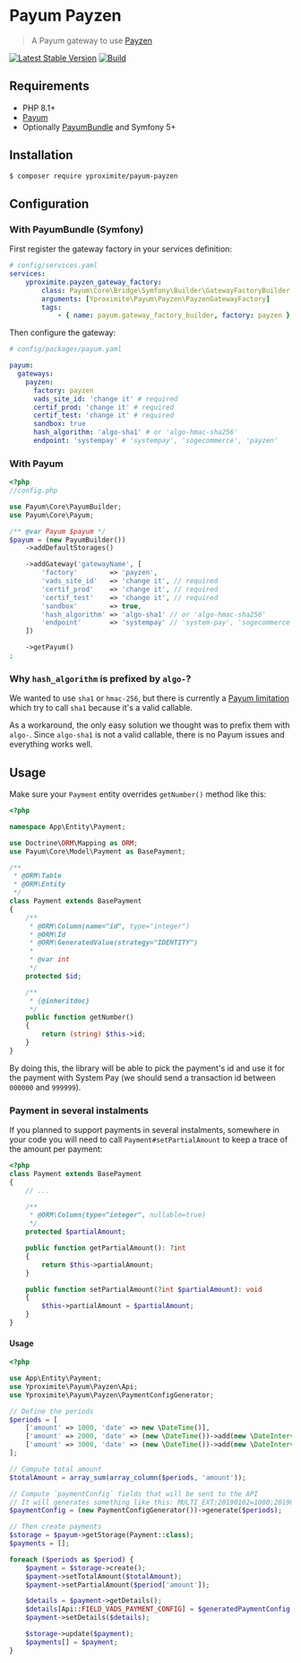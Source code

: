 # Payum Payzen

> A Payum gateway to use [Payzen](https://payzen.io/)

[![Latest Stable Version](https://poser.pugx.org/yproximite/payum-payzen/version)](https://packagist.org/packages/yproximite/payum-payzen)
[![Build](https://github.com/Yproximite/payum-payzen/actions/workflows/ci.yml/badge.svg?branch=main)](https://github.com/Yproximite/payum-payzen/actions/workflows/ci.yml)

## Requirements

- PHP 8.1+
- [Payum](https://github.com/Payum/Payum)
- Optionally [PayumBundle](https://github.com/Payum/PayumBundle) and Symfony 5+

## Installation

```bash
$ composer require yproximite/payum-payzen
```

## Configuration

### With PayumBundle (Symfony)

First register the gateway factory in your services definition:
```yaml
# config/services.yaml
services:
    yproximite.payzen_gateway_factory:
        class: Payum\Core\Bridge\Symfony\Builder\GatewayFactoryBuilder
        arguments: [Yproximite\Payum\Payzen\PayzenGatewayFactory]
        tags:
            - { name: payum.gateway_factory_builder, factory: payzen }
```

Then configure the gateway:

```yaml
# config/packages/payum.yaml

payum:
  gateways:
    payzen:
      factory: payzen
      vads_site_id: 'change it' # required 
      certif_prod: 'change it' # required 
      certif_test: 'change it' # required 
      sandbox: true
      hash_algorithm: 'algo-sha1' # or 'algo-hmac-sha256'
      endpoint: 'systempay' # 'systempay', 'sogecommerce', 'payzen'
```

### With Payum

```php
<?php
//config.php

use Payum\Core\PayumBuilder;
use Payum\Core\Payum;

/** @var Payum $payum */
$payum = (new PayumBuilder())
    ->addDefaultStorages()

    ->addGateway('gatewayName', [
        'factory'        => 'payzen',
        'vads_site_id'   => 'change it', // required
        'certif_prod'    => 'change it', // required
        'certif_test'    => 'change it', // required
        'sandbox'        => true,
        'hash_algorithm' => 'algo-sha1' // or 'algo-hmac-sha256'
        'endpoint'       => 'systempay' // 'system-pay', 'sogecommerce', 'payzen'
    ])

    ->getPayum()
;
```

### Why `hash_algorithm` is prefixed by `algo-`?

We wanted to use `sha1` or `hmac-256`, but there is currently a [Payum limitation](https://github.com/Payum/Payum/issues/692) which try to call `sha1` because it's a valid callable.

As a workaround, the only easy solution we thought was to prefix them with `algo-`.
Since `algo-sha1` is not a valid callable, there is no Payum issues and everything works well. 

## Usage

Make sure your `Payment` entity overrides `getNumber()` method like this:
```php
<?php

namespace App\Entity\Payment;

use Doctrine\ORM\Mapping as ORM;
use Payum\Core\Model\Payment as BasePayment;

/**
 * @ORM\Table
 * @ORM\Entity
 */
class Payment extends BasePayment
{
    /**
     * @ORM\Column(name="id", type="integer")
     * @ORM\Id
     * @ORM\GeneratedValue(strategy="IDENTITY")
     *
     * @var int
     */
    protected $id;

    /**
     * {@inheritdoc}
     */
    public function getNumber()
    {
        return (string) $this->id;
    }
}
```

By doing this, the library will be able to pick the payment's id and use it for the payment with System Pay (we should send a transaction id between `000000` and `999999`). 

### Payment in several instalments

If you planned to support payments in several instalments, somewhere in your code you will need to call `Payment#setPartialAmount` to keep a trace of the amount per payment:

```php
<?php
class Payment extends BasePayment
{
    // ...

    /**
     * @ORM\Column(type="integer", nullable=true)
     */
    protected $partialAmount;

    public function getPartialAmount(): ?int
    {
        return $this->partialAmount;
    }

    public function setPartialAmount(?int $partialAmount): void
    {
        $this->partialAmount = $partialAmount;
    }
}
```

#### Usage

```php
<?php

use App\Entity\Payment;
use Yproximite\Payum\Payzen\Api;
use Yproximite\Payum\Payzen\PaymentConfigGenerator;

// Define the periods
$periods = [
    ['amount' => 1000, 'date' => new \DateTime()],
    ['amount' => 2000, 'date' => (new \DateTime())->add(new \DateInterval('P1M'))],
    ['amount' => 3000, 'date' => (new \DateTime())->add(new \DateInterval('P2M'))],
];

// Compute total amount
$totalAmount = array_sum(array_column($periods, 'amount'));

// Compute `paymentConfig` fields that will be sent to the API
// It will generates something like this: MULTI_EXT:20190102=1000;20190202=2000;20190302=3000
$paymentConfig = (new PaymentConfigGenerator())->generate($periods);

// Then create payments
$storage = $payum->getStorage(Payment::class);
$payments = [];

foreach ($periods as $period) {
    $payment = $storage->create();
    $payment->setTotalAmount($totalAmount);
    $payment->setPartialAmount($period['amount']);

    $details = $payment->getDetails();
    $details[Api::FIELD_VADS_PAYMENT_CONFIG] = $generatedPaymentConfig;
    $payment->setDetails($details);

    $storage->update($payment);
    $payments[] = $payment;
}
```
